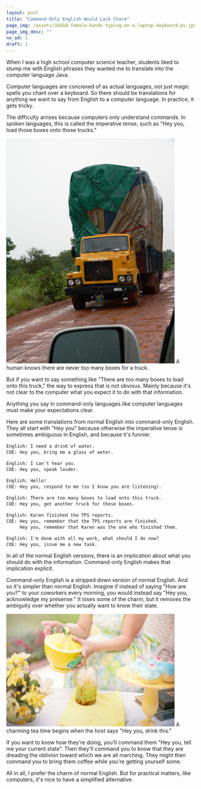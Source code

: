 ```yaml
---
layout: post
title: "Command-Only English Would Lack Charm"
page_img: /assets/16010-female-hands-typing-on-a-laptop-keyboard-pv.jpg
page_img_desc: ""
no_ad: 1
draft: 1
---
```


When I was a high school computer science teacher, students liked to stump me with English phrases they wanted me to translate into the computer language Java.

Computer languages are concieved of as actual languages, not just magic spells you chant over a keyboard. So there should be translations for anything we want to say from English to a computer language. In practice, it gets tricky.

The difficulty arrises because computers only understand commands. In spoken languages, this is called the imperative tense, such as "Hey you, load those boxes onto those trucks."

<div class="illustration">
    <img src="/assets/High_load_truck_Ghana_2006.jpg" />
    A human knows there are never too many boxes for a truck.
</div>

But if you want to say something like "There are too many boxes to load onto this truck," the way to express that is not obvious. Mainly because it's not clear to the computer what you expect it to do with that information.

Anything you say in command-only languages like computer languages must make your expectations clear.

Here are some translations from normal English into command-only English. They all start with "Hey you" because otherwise the imperative tense is sometimes ambiguous in English, and because it's funnier.

```
English: I need a drink of water.
COE: Hey you, bring me a glass of water.
```

```
English: I can't hear you.
COE: Hey you, speak louder.
```

```
English: Hello!
COE: Hey you, respond to me (so I know you are listening).
```

```
English: There are too many boxes to load onto this truck.
COE: Hey you, get another truck for these boxes.
```

```
English: Karen finished the TPS reports.
COE: Hey you, remember that the TPS reports are finished. 
     Hey you, remember that Karen was the one who finished them.
```

```
English: I'm done with all my work, what should I do now?
COE: Hey you, issue me a new task.
```

In all of the normal English versions, there is an implication about what you should do with the information. Command-only English makes that implication explicit.

Command-only English is a stripped down version of normal English. And so it's simpler than normal English. Imagine if instead of saying "How are you?" to your coworkers every morning, you would instead say "Hey you, acknowledge my presense." It loses some of the charm, but it removes the ambiguity over whether you actually want to know their state. 

<div class="illustration">
    <img src="/assets/tea-556777_960_720.jpg" />
    A charming tea time begins when the host says "Hey you, drink this."
</div>

If you want to know how they're doing, you'll command them "Hey you, tell me your current state". Then they'll command you to know that they are dreading the oblivion toward which we are all marching. They might then command you to bring them coffee while you're getting yourself some.

All in all, I prefer the charm of normal English. But for practical matters, like computers, it's nice to have a simplified alternative.
